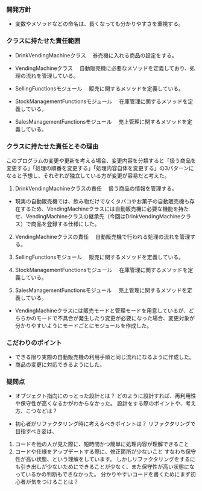### 開発方針
- 変数やメソッドなどの命名は、長くなっても分かりやすさを重視する。

### クラスに持たせた責任範囲
- DrinkVendingMachineクラス
　券売機に入れる商品の設定をする。

- VendingMachineクラス
　自動販売機に必要なメソッドを定義しており、処理の流れを管理している。

- SellingFunctionsモジュール
　販売に関するメソッドを定義している。

- StockManagementFunctionsモジュール
　在庫管理に関するメソッドを定義している。

- SalesManagementFunctionsモジュール
　売上管理に関するメソッドを定義している。

### クラスに持たせた責任とその理由
このプログラムの変更や更新を考える場合、変更内容を分類すると「扱う商品を変更する」「処理の順番を変更する」「処理内容自体を変更する」の3パターンになると予想し、それぞれが独立している方が変更が容易だと考えた。

1. DrinkVendingMachineクラスの責任
　扱う商品の情報を管理する。

- 現実の自動販売機では、飲み物だけでなくタバコやお菓子の自動販売機も存在するため、VendingMachineクラスには自動販売機に必要な機能を持たせ、VendingMachineクラスの継承先（今回はDrinkVendingMachineクラス）で商品を登録する仕様にした。

2. VendingMachineクラスの責任
　自動販売機で行われる処理の流れを管理する。

3. SellingFunctionsモジュール
　販売に関するメソッドを定義している。

4. StockManagementFunctionsモジュール
　在庫管理に関するメソッドを定義している。

5. SalesManagementFunctionsモジュール
　売上管理に関するメソッドを定義している。

- VendingMachineクラスには販売モードと管理モードを用意しているが、どちらかのモードで不具合が発生したり変更が必要になった場合、変更対象が分かりやすいようにモードごとにモジュールを作成した。


### こだわりのポイント
- できる限り実際の自動販売機の利用手順と同じ流れになるように作成した。
- 商品の変更に対応できるようにした。


### 疑問点
- オブジェクト指向にのっとった設計とは？
どのように設計すれば、再利用性や保守性が高くなるかがわからなかった。
設計をする際のポイントや、考え方、こつなどは？

- 初心者がリファクタリング時に考えるべきポイントは？
リファクタリングで目指すべき姿は、
1. コードを他の人が見た際に、短時間かつ簡単に処理内容が理解できること
2. コードや仕様をアップデートする際に、修正箇所が少ないこと
すなわち保守性が高い状態、という理解をしています。
しかしリファクタリングをするにも引き出しが少ないためにできることが少なく、また保守性が高い状態になっているかの判断もできなかった。
分かりやすいコードを書くためにまず初心者が気をつけることは？
